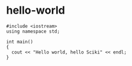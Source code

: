 # hello-world

``` 
#include <iostream> 
using namespace std; 

int main() 
{ 
  cout << "Hello world, hello Sciki" << endl; 
} 

``` 
